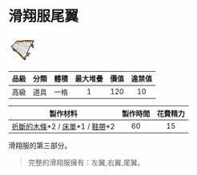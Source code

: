 # 滑翔服尾翼

![img](images/item_pic_HXFWY.png)

|品級|分類|體積|最大堆疊|價值|違禁值|
|:--:|:--:|:--:|:--:|:--:|:--:|
|高級|道具|一格|1|120|10|

|製作材料|製作時間|花費精力|
|:--:|:--:|:--:|
|[折斷的木條](159-折斷的木條.md)\*2 / [床單](83-床單.md)\*1 / [鞋帶](124-鞋帶.md)\*2|60|15|

滑翔服的第三部分。

> 完整的滑翔服擁有：左翼,右翼,尾翼。
